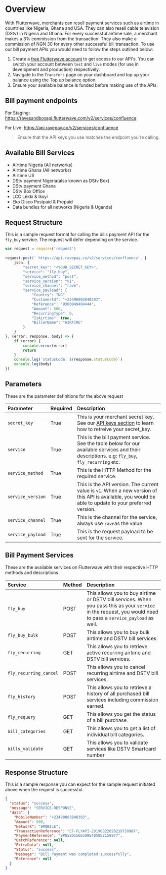 # Overview

With Flutterwave, merchants can resell payment services such as airtime in countries like Nigeria, Ghana and USA. They can also resell cable television (DStv) in Nigeria and Ghana. For every successful airtime sale, a merchant makes a 3% commission from the transaction. They also make a commission of NGN 30 for every other successful bill transaction. To use our bill payment APIs you would need to follow the steps outlined below:


1. Create a [free Flutterwave account](https://dashboard.flutterwave.com/signup) to get access to our API's. You can switch your account between `test` and `live` modes (for use in development and production) respectively.
2. Navigate to the `Transfers` page on your dashboard and top up your balance using the Top up balance option.
3. Ensure your available balance is funded before making use of the APIs.



## Bill payment endpoints

For Staging: https://ravesandboxapi.flutterwave.com/v2/services/confluence 

For Live: https://api.ravepay.co/v2/services/confluence

> Ensure that the API keys you use matches the endpoint you're calling.


## Available Bill Services

- Airtime Nigeria (All networks)
- Airtime Ghana (All networks)
- Airtime US
- DStv payment Nigeria(also known as DStv Box)
- DStv payment Ghana
- DStv Box Office
- LCC Lekki & Ikoyi
- Eko Disco Postpaid & Prepaid
- Data bundles for all networks (Nigeria & Uganda)


## Request Structure
This is a sample request format for calling the bills payment API for the `fly_buy` service. The request will defer depending on the service.

```javascript
var request = require('request')
    
request.post(' https://api.ravepay.co/v2/services/confluence', {
    json: {
        "secret_key": "<YOUR_SECRET_KEY>",
        "service": "fly_buy",
        "service_method": "post",
        "service_version": "v1",
        "service_channel": "rave",
        "service_payload": {
            "Country": "NG",
            "CustomerId": "+23490803840303",
            "Reference": "9300049404444",
            "Amount": 500,
            "RecurringType": 0,
            "IsAirtime": true,
            "BillerName": "AIRTIME"
        }
    }
}, (error, response, body) => {
    if (error) {
        console.error(error)
        return
    }
    console.log(`statusCode: ${response.statusCode}`)
    console.log(body)
})
```
## Parameters
These are the parameter definitions for the above request


| Parameter                         | Required               | Description                               |
| :------------------------------   | :--------------------  | :---------------------------------------- |
| `secret_key`                      | True                   | This is your merchant secret key. See our [API keys section](https://developer.flutterwave.com/reference-link/api-keys-1) to learn how to retreive your secret_key.             
| `service`                         | True                   | This is the bill payment service. See the table below for our available services and their descriptions. e.g: `fly_buy`, `fly_recurring` etc.
| `service_method`                  | True                   | This is the HTTP Method for the required service.
| `service_version`                 | True                   | This is the API version. The current value is `v1`. When a new version of this API is available, you would be able to update to your preferred version.
| `service_channel`                 | True                   | This is the channel for the service, always use `rave`as the value. 
| `service_payload`                 | True                   | This is the request payload to be sent for the service.


## Bill Payment Services
These are the available services on Flutterwave with their respective HTTP methods and descriptions.


| Service                         | Method               | Description                               |
| :------------------------------   | :--------------------  | :---------------------------------------- |
| `fly_buy`                      | POST                   | This allows you to buy airtime or DSTV bill services. When you pass this as your `service` in the request, you would need to pass a `service_payload` as well.   
| `fly_buy_bulk`                      | POST                   | This allows you to buy bulk airtime and DSTV bill services.  
| `fly_recurring`                      | GET                   | This allows you to retrieve active recurring airtime and DSTV bill services.
| `fly_recurring_cancel`                      | POST                   | This allows you to cancel recurring airtime and DSTV bill services.   
| `fly_history`                      | POST                   | This allows you to retrieve a history of all purchased bill services including commission earned.  
| `fly_requery`                      | GET                   | This allows you get the status of a bill purchase.  
| `bill_categories`                      | GET                   | This allows you to get a list of individual bill categories.  
| `bills_validate`                      | GET                   | This allows you to validate services like DSTV Smartcard number

## Response Structure
This is a sample response you can expect for the sample request initiated above when the request is successful.

```JSON
{
  "status": "success",
  "message": "SERVICE-RESPONSE",
  "data": {
    "MobileNumber": "+23490803840303",
    "Amount": 500,
    "Network": "9MOBILE",
    "TransactionReference": "CF-FLYAPI-20190822093219730987",
    "PaymentReference": "BPUSSD15665095405052159977",
    "BatchReference": null,
    "ExtraData": null,
    "Status": "success",
    "Message": "Bill Payment was completed successfully",
    "Reference": null
  }
}
```
